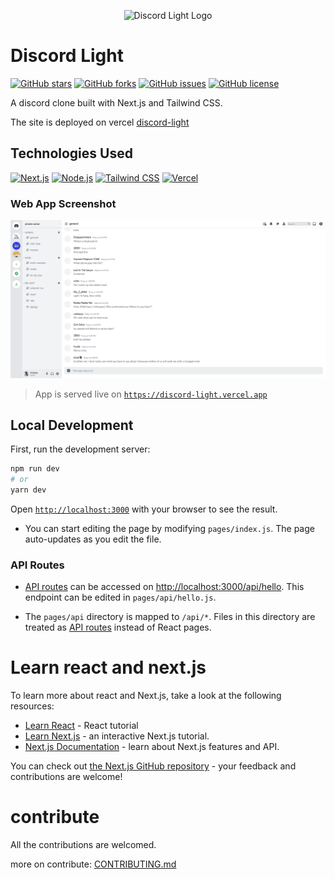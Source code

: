 <p align="center">
    <img src="https://i.ibb.co/BVh9mnq/output.png" alt="Discord Light Logo" width="100">
</p>

# Discord Light

[![GitHub stars](https://img.shields.io/github/stars/cxinu/discord-light?style=flat)](https://github.com/cxinu/discord-light/stargazers)
[![GitHub forks](https://img.shields.io/github/forks/cxinu/discord-light?style=flat)](https://github.com/cxinu/discord-light/network)
[![GitHub issues](https://img.shields.io/github/issues/cxinu/discord-light?style=flat)](https://github.com/cxinu/discord-light/issues)
[![GitHub license](https://img.shields.io/github/license/cxinu/discord-light?style=flat)](https://github.com/cxinu/discord-light/blob/main/LICENSE)

A discord clone built with Next.js and Tailwind CSS.

The site is deployed on vercel [discord-light](https://discord-light.vercel.app)

## Technologies Used

[![Next.js](https://img.shields.io/badge/Next.js-000000?style=for-the-badge&logo=next.js&logoColor=white)](https://nextjs.org/)
[![Node.js](https://img.shields.io/badge/Node.js-339933?style=for-the-badge&logo=node.js&logoColor=white)](https://nodejs.org/)
[![Tailwind CSS](https://img.shields.io/badge/Tailwind_CSS-38B2AC?style=for-the-badge&logo=tailwind-css&logoColor=white)](https://tailwindcss.com/)
[![Vercel](https://img.shields.io/badge/Vercel-000000?style=for-the-badge&logo=vercel&logoColor=white)](https://vercel.com/)

### Web App Screenshot
![discord-light](image.png)
> App is served live on [`https://discord-light.vercel.app`](https://discord-light.vercel.app)

## Local Development

First, run the development server:

```bash
npm run dev
# or
yarn dev
```

Open [`http://localhost:3000`](http://localhost:3000) with your browser to see the result.

- You can start editing the page by modifying `pages/index.js`. The page auto-updates as you edit the file.

### API Routes

- [API routes](https://nextjs.org/docs/api-routes/introduction) can be accessed on [http://localhost:3000/api/hello](http://localhost:3000/api/hello). This endpoint can be edited in `pages/api/hello.js`.

- The `pages/api` directory is mapped to `/api/*`. Files in this directory are treated as [API routes](https://nextjs.org/docs/api-routes/introduction) instead of React pages.

# Learn react and next.js

To learn more about react and Next.js, take a look at the following resources:

- [Learn React](https://react.dev/learn) - React tutorial
- [Learn Next.js](https://nextjs.org/learn) - an interactive Next.js tutorial.
- [Next.js Documentation](https://nextjs.org/docs) - learn about Next.js features and API.

You can check out [the Next.js GitHub repository](https://github.com/vercel/next.js/) - your feedback and contributions are welcome!

# contribute

All the contributions are welcomed.

more on contribute: [CONTRIBUTING.md](/CONTRIBUTING.md)
